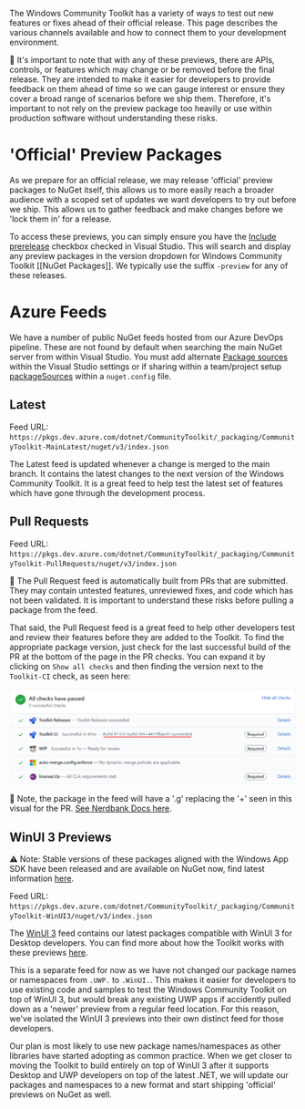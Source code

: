 The Windows Community Toolkit has a variety of ways to test out new features or fixes ahead of their official release. This page describes the various channels available and how to connect them to your development environment.

🚨 It's important to note that with any of these previews, there are APIs, controls, or features which may change or be removed before the final release. They are intended to make it easier for developers to provide feedback on them ahead of time so we can gauge interest or ensure they cover a broad range of scenarios before we ship them. Therefore, it's important to not rely on the preview package too heavily or use within production software without understanding these risks.

# 'Official' Preview Packages

As we prepare for an official release, we may release 'official' preview packages to NuGet itself, this allows us to more easily reach a broader audience with a scoped set of updates we want developers to try out before we ship. This allows us to gather feedback and make changes before we 'lock them in' for a release.

To access these previews, you can simply ensure you have the [Include prerelease](https://docs.microsoft.com/en-us/nuget/create-packages/prerelease-packages#installing-and-updating-pre-release-packages) checkbox checked in Visual Studio. This will search and display any preview packages in the version dropdown for Windows Community Toolkit [[NuGet Packages]]. We typically use the suffix `-preview` for any of these releases.

# Azure Feeds

We have a number of public NuGet feeds hosted from our Azure DevOps pipeline. These are not found by default when searching the main NuGet server from within Visual Studio. You must add alternate [Package sources](https://docs.microsoft.com/en-us/nuget/consume-packages/install-use-packages-visual-studio#package-sources) within the Visual Studio settings or if sharing within a team/project setup [packageSources](https://docs.microsoft.com/en-us/nuget/reference/nuget-config-file#packagesources) within a `nuget.config` file.

## Latest

Feed URL: `https://pkgs.dev.azure.com/dotnet/CommunityToolkit/_packaging/CommunityToolkit-MainLatest/nuget/v3/index.json`

The Latest feed is updated whenever a change is merged to the main branch. It contains the latest changes to the next version of the Windows Community Toolkit. It is a great feed to help test the latest set of features which have gone through the development process.

## Pull Requests

Feed URL: `https://pkgs.dev.azure.com/dotnet/CommunityToolkit/_packaging/CommunityToolkit-PullRequests/nuget/v3/index.json`

🚨 The Pull Request feed is automatically built from PRs that are submitted. They may contain untested features, unreviewed fixes, and code which has not been validated. It is important to understand these risks before pulling a package from the feed.

That said, the Pull Request feed is a great feed to help other developers test and review their features before they are added to the Toolkit. To find the appropriate package version, just check for the last successful build of the PR at the bottom of the page in the PR checks. You can expand it by clicking on `Show all checks` and then finding the version next to the `Toolkit-CI` check, as seen here:

![Expanded PR Checks with Build Number](images/Preview-Packages-PR-Checks.png)

📝 Note, the package in the feed will have a '.g' replacing the '+' seen in this visual for the PR. [See Nerdbank Docs here](https://github.com/dotnet/Nerdbank.GitVersioning/blob/master/doc/dotnet.md).

## WinUI 3 Previews

⚠ Note: Stable versions of these packages aligned with the Windows App SDK have been released and are available on NuGet now, find latest information [here](https://aka.ms/wct-winui3).

Feed URL: `https://pkgs.dev.azure.com/dotnet/CommunityToolkit/_packaging/CommunityToolkit-WinUI3/nuget/v3/index.json`

The [WinUI 3](https://aka.ms/winui3) feed contains our latest packages compatible with WinUI 3 for Desktop developers. You can find more about how the Toolkit works with these previews [here](https://aka.ms/wct-winui3).

This is a separate feed for now as we have not changed our package names or namespaces from `.UWP.` to `.WinUI.`. This makes it easier for developers to use existing code and samples to test the Windows Community Toolkit on top of WinUI 3, but would break any existing UWP apps if accidently pulled down as a 'newer' preview from a regular feed location. For this reason, we've isolated the WinUI 3 previews into their own distinct feed for those developers.

Our plan is most likely to use new package names/namespaces as other libraries have started adopting as common practice. When we get closer to moving the Toolkit to build entirely on top of WinUI 3 after it supports Desktop and UWP developers on top of the latest .NET, we will update our packages and namespaces to a new format and start shipping 'official' previews on NuGet as well.
